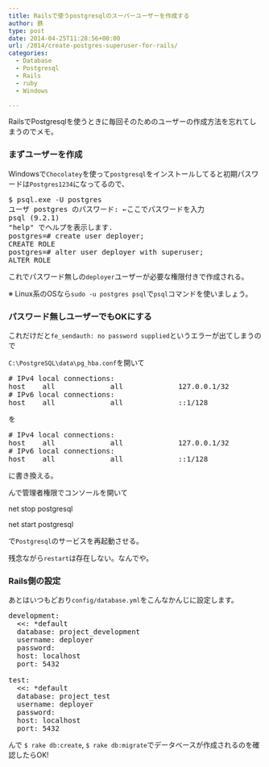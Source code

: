 ```yaml
---
title: Railsで使うpostgresqlのスーパーユーザーを作成する
author: 鉄
type: post
date: 2014-04-25T11:28:56+00:00
url: /2014/create-postgres-superuser-for-rails/
categories:
  - Database
  - Postgresql
  - Rails
  - ruby
  - Windows

---
```

RailsでPostgresqlを使うときに毎回そのためのユーザーの作成方法を忘れてしまうのでメモ。

### まずユーザーを作成

Windowsで`Chocolatey`を使って`postgresql`をインストールしてると初期パスワードは`Postgres1234`になってるので、

<pre class="lang:sh decode:true " >$ psql.exe -U postgres
ユーザ postgres のパスワード: ←ここでパスワードを入力
psql (9.2.1)
"help" でヘルプを表示します.
postgres=# create user deployer;
CREATE ROLE
postgres=# alter user deployer with superuser;
ALTER ROLE</pre>

これでパスワード無しの`deployer`ユーザーが必要な権限付きで作成される。

※ Linux系のOSなら`sudo -u postgres psql`で`psql`コマンドを使いましょう。

### パスワード無しユーザーでもOKにする

これだけだと`fe_sendauth: no password supplied`というエラーが出てしまうので

`C:\PostgreSQL\data\pg_hba.conf`を開いて

<pre class="lang:default decode:true " ># IPv4 local connections:
host    all             all             127.0.0.1/32            md5
# IPv6 local connections:
host    all             all             ::1/128                 md5</pre>

を

<pre class="lang:default decode:true " ># IPv4 local connections:
host    all             all             127.0.0.1/32            trust
# IPv6 local connections:
host    all             all             ::1/128                 trust</pre>

に書き換える。

んで管理者権限でコンソールを開いて

net stop postgresql
  
net start postgresql

で`Postgresql`のサービスを再起動させる。
  
残念ながら`restart`は存在しない。なんでや。

### Rails側の設定

あとはいつもどおり`config/database.yml`をこんなかんじに設定します。

<pre class="lang:yaml decode:true " >development:
  &lt;&lt;: *default
  database: project_development
  username: deployer
  password:
  host: localhost
  port: 5432

test:
  &lt;&lt;: *default
  database: project_test
  username: deployer
  password:
  host: localhost
  port: 5432</pre>

んで `$ rake db:create`, `$ rake db:migrate`でデータベースが作成されるのを確認したらOK!

